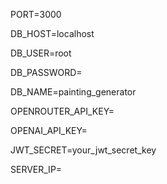 PORT=3000

DB_HOST=localhost

DB_USER=root

DB_PASSWORD=

DB_NAME=painting_generator

OPENROUTER_API_KEY=

OPENAI_API_KEY=

JWT_SECRET=your_jwt_secret_key

SERVER_IP=
